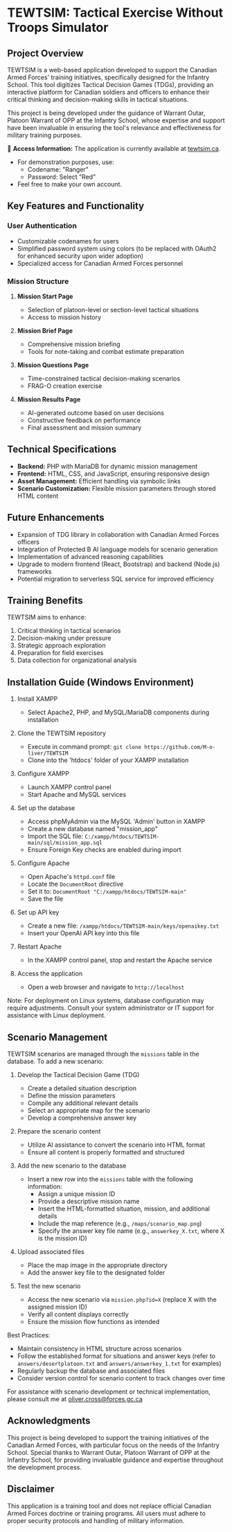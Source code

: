 # TEWTSIM: Tactical Exercise Without Troops Simulator

## Project Overview

TEWTSIM is a web-based application developed to support the Canadian Armed Forces' training initiatives, specifically designed for the Infantry School. This tool digitizes Tactical Decision Games (TDGs), providing an interactive platform for Canadian soldiers and officers to enhance their critical thinking and decision-making skills in tactical situations.

This project is being developed under the guidance of Warrant Outar, Platoon Warrant of OPP at the Infantry School, whose expertise and support have been invaluable in ensuring the tool's relevance and effectiveness for military training purposes.

🔐 **Access Information:** The application is currently available at [tewtsim.ca](https://tewtsim.ca).
- For demonstration purposes, use:
  - Codename: "Ranger"
  - Password: Select "Red"
- Feel free to make your own account.

## Key Features and Functionality

### User Authentication
- Customizable codenames for users
- Simplified password system using colors (to be replaced with OAuth2 for enhanced security upon wider adoption)
- Specialized access for Canadian Armed Forces personnel

### Mission Structure
1. **Mission Start Page**
   - Selection of platoon-level or section-level tactical situations
   - Access to mission history

2. **Mission Brief Page**
   - Comprehensive mission briefing
   - Tools for note-taking and combat estimate preparation

3. **Mission Questions Page**
   - Time-constrained tactical decision-making scenarios
   - FRAG-O creation exercise

4. **Mission Results Page**
   - AI-generated outcome based on user decisions
   - Constructive feedback on performance
   - Final assessment and mission summary

## Technical Specifications

- **Backend:** PHP with MariaDB for dynamic mission management
- **Frontend:** HTML, CSS, and JavaScript, ensuring responsive design
- **Asset Management:** Efficient handling via symbolic links
- **Scenario Customization:** Flexible mission parameters through stored HTML content

## Future Enhancements

- Expansion of TDG library in collaboration with Canadian Armed Forces officers
- Integration of Protected B AI language models for scenario generation
- Implementation of advanced reasoning capabilities
- Upgrade to modern frontend (React, Bootstrap) and backend (Node.js) frameworks
- Potential migration to serverless SQL service for improved efficiency

## Training Benefits

TEWTSIM aims to enhance:
1. Critical thinking in tactical scenarios
2. Decision-making under pressure
3. Strategic approach exploration
4. Preparation for field exercises
5. Data collection for organizational analysis

## Installation Guide (Windows Environment)

1. Install XAMPP
   - Select Apache2, PHP, and MySQL/MariaDB components during installation

2. Clone the TEWTSIM repository
   - Execute in command prompt: `git clone https://github.com/M-o-liver/TEWTSIM`
   - Clone into the 'htdocs' folder of your XAMPP installation

3. Configure XAMPP
   - Launch XAMPP control panel
   - Start Apache and MySQL services

4. Set up the database
   - Access phpMyAdmin via the MySQL 'Admin' button in XAMPP
   - Create a new database named "mission_app"
   - Import the SQL file: `C:/xampp/htdocs/TEWTSIM-main/sql/mission_app.sql`
   - Ensure Foreign Key checks are enabled during import

5. Configure Apache
   - Open Apache's `httpd.conf` file
   - Locate the `DocumentRoot` directive
   - Set it to: `DocumentRoot "C:/xampp/htdocs/TEWTSIM-main"`
   - Save the file

6. Set up API key
   - Create a new file: `/xampp/htdocs/TEWTSIM-main/keys/openaikey.txt`
   - Insert your OpenAI API key into this file

7. Restart Apache
   - In the XAMPP control panel, stop and restart the Apache service

8. Access the application
   - Open a web browser and navigate to `http://localhost`

Note: For deployment on Linux systems, database configuration may require adjustments. Consult your system administrator or IT support for assistance with Linux deployment.

## Scenario Management

TEWTSIM scenarios are managed through the `missions` table in the database. To add a new scenario:

1. Develop the Tactical Decision Game (TDG)
   - Create a detailed situation description
   - Define the mission parameters
   - Compile any additional relevant details
   - Select an appropriate map for the scenario
   - Develop a comprehensive answer key

2. Prepare the scenario content
   - Utilize AI assistance to convert the scenario into HTML format
   - Ensure all content is properly formatted and structured

3. Add the new scenario to the database
   - Insert a new row into the `missions` table with the following information:
     - Assign a unique mission ID
     - Provide a descriptive mission name
     - Insert the HTML-formatted situation, mission, and additional details
     - Include the map reference (e.g., `/maps/scenario_map.png`)
     - Specify the answer key file name (e.g., `answerkey_X.txt`, where X is the mission ID)

4. Upload associated files
   - Place the map image in the appropriate directory
   - Add the answer key file to the designated folder

5. Test the new scenario
   - Access the new scenario via `mission.php?id=X` (replace X with the assigned mission ID)
   - Verify all content displays correctly
   - Ensure the mission flow functions as intended

Best Practices:
- Maintain consistency in HTML structure across scenarios
- Follow the established format for situations and answer keys (refer to `answers/desertplatoon.txt` and `answers/answerkey_1.txt` for examples)
- Regularly backup the database and associated files
- Consider version control for scenario content to track changes over time

For assistance with scenario development or technical implementation, please consult me at oliver.cross@forces.gc.ca 

## Acknowledgments

This project is being developed to support the training initiatives of the Canadian Armed Forces, with particular focus on the needs of the Infantry School. Special thanks to Warrant Outar, Platoon Warrant of OPP at the Infantry School, for providing invaluable guidance and expertise throughout the development process.

## Disclaimer

This application is a training tool and does not replace official Canadian Armed Forces doctrine or training programs. All users must adhere to proper security protocols and handling of military information.